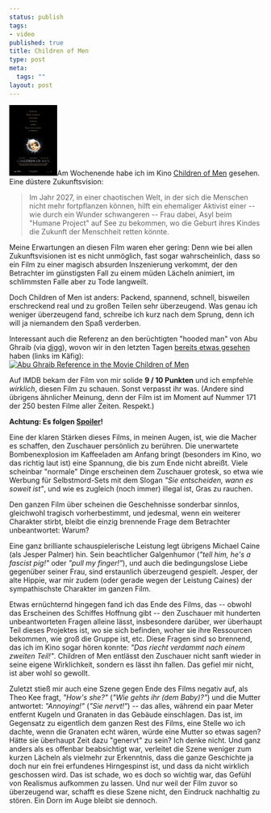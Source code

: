 ```yaml
--- 
status: publish
tags: 
- video
published: true
title: Children of Men
type: post
meta: 
  tags: ""
layout: post
---
```

<img id="image776" src="/media/wp/2007/01/childrenofmen.jpg" alt="Children of Men Movie Poster" class="alignright" />Am Wochenende habe ich im Kino <a href="http://www.imdb.com/title/tt0206634/">Children of Men</a> gesehen. Eine düstere Zukunftsvision:

<blockquote>Im Jahr 2027, in einer chaotischen Welt, in der sich die Menschen nicht mehr fortpflanzen können, hilft ein ehemaliger Aktivist einer -- wie durch ein Wunder schwangeren -- Frau dabei, Asyl beim "Humane Project" auf See zu bekommen, wo die Geburt ihres Kindes die Zukunft der Menschheit retten könnte.</blockquote>

Meine Erwartungen an diesen Film waren eher gering: Denn wie bei allen Zukunftsvisionen ist es nicht unmöglich, fast sogar wahrscheinlich, dass so ein Film zu einer magisch absurden Inszenierung verkommt, der den Betrachter im günstigsten Fall zu einem müden Lächeln animiert, im schlimmsten Falle aber zu Tode langweilt.

Doch Children of Men ist anders: Packend, spannend, schnell, bisweilen erschreckend real und zu großen Teilen sehr überzeugend. Was genau ich weniger überzeugend fand, schreibe ich kurz nach dem Sprung, denn ich will ja niemandem den Spaß verderben.

Interessant auch die Referenz an den berüchtigten "hooded man" von Abu Ghraib (via <a href="http://digg.com/movies/Abu_Ghraib_scene_in_Children_of_Men_movie">digg</a>), wovon wir in den letzten Tagen <a href="http://fredericiana.de/archives/2007/01/12/irakkritik-an-portlands-ampeln/">bereits etwas gesehen</a> haben (links im Käfig):
<a href="http://www.flickr.com/photos/freeed/359749454/" title="Photo Sharing"><img src="http://farm1.static.flickr.com/125/359749454_83da949a5a.jpg" width="500" height="281" alt="Abu Ghraib Reference in the Movie Children of Men" /></a>

Auf IMDB bekam der Film von mir solide <strong>9 / 10 Punkten</strong> und ich empfehle <em>wirklich</em>, diesen Film zu schauen. Sonst verpasst ihr was. (Andere sind übrigens ähnlicher Meinung, denn der Film ist im Moment auf Nummer 171 der 250 besten Filme aller Zeiten. Respekt.)

<strong>Achtung: Es folgen <a href="http://de.wikipedia.org/wiki/Spoiler_%28Medien%29">Spoiler</a>!</strong>
<!--more-->

Eine der klaren Stärken dieses Films, in meinen Augen, ist, wie die Macher es schaffen, den Zuschauer persönlich zu berühren. Die unerwartete Bombenexplosion im Kaffeeladen am Anfang bringt (besonders im Kino, wo das richtig laut ist) eine Spannung, die bis zum Ende nicht abreißt. Viele scheinbar "normale" Dinge erscheinen dem Zuschauer grotesk, so etwa wie Werbung für Selbstmord-Sets mit dem Slogan <em>"Sie entscheiden, wann es soweit ist"</em>, und wie es zugleich (noch immer) illegal ist, Gras zu rauchen.

Den ganzen Film über scheinen die Geschehnisse sonderbar sinnlos, gleichwohl tragisch vorherbestimmt, und jedesmal, wenn ein weiterer Charakter stirbt, bleibt die einzig brennende Frage dem Betrachter unbeantwortet: Warum?

Eine ganz brilliante schauspielerische Leistung legt übrigens Michael Caine (als Jesper Palmer) hin. Sein beachtlicher Galgenhumor (<em>"tell him, he's a fascist pig!"</em> oder <em>"pull my finger!"</em>), und auch die bedingungslose Liebe gegenüber seiner Frau, sind erstaunlich überzeugend gespielt. Jesper, der alte Hippie, war mir zudem (oder gerade wegen der Leistung Caines) der sympathischste Charakter im ganzen Film.

Etwas ernüchternd hingegen fand ich das Ende des Films, das -- obwohl das Erscheinen des Schiffes Hoffnung gibt -- den Zuschauer mit hunderten unbeantworteten Fragen alleine lässt, insbesondere darüber, wer überhaupt Teil dieses Projektes ist, wo sie sich befinden, woher sie ihre Ressourcen bekommen, wie groß die Gruppe ist, etc. Diese Fragen sind so brennend, das ich im Kino sogar hören konnte: <em>"Das riecht verdammt nach einem zweiten Teil!"</em>. Children of Men entlässt den Zuschauer nicht sanft wieder in seine eigene Wirklichkeit, sondern es lässt ihn fallen. Das gefiel mir nicht, ist aber wohl so gewollt.

Zuletzt stieß mir auch eine Szene gegen Ende des Films negativ auf, als Theo Kee fragt, <em>"How's she?"</em> (<em>"Wie gehts ihr (dem Baby)?"</em>) und die Mutter antwortet: <em>"Annoying!"</em> (<em>"Sie nervt!"</em>) -- das alles, während ein paar Meter entfernt Kugeln und Granaten in das Gebäude einschlagen. Das ist, im Gegensatz zu eigentlich dem ganzen Rest des Films, eine Stelle wo ich dachte, wenn die Granaten echt wären, würde eine Mutter so etwas sagen? Hätte sie überhaupt Zeit dazu "genervt" zu sein? Ich denke nicht. Und ganz anders als es offenbar beabsichtigt war, verleitet die Szene weniger zum kurzen Lächeln als vielmehr zur Erkenntnis, dass die ganze Geschichte ja doch nur ein frei erfundenes Hirngespinst ist, und dass da nicht wirklich geschossen wird. Das ist schade, wo es doch so wichtig war, das Gefühl von Realismus aufkommen zu lassen. Und nur weil der Film zuvor so überzeugend war, schafft es diese Szene nicht, den Eindruck nachhaltig zu stören. Ein Dorn im Auge bleibt sie dennoch.

